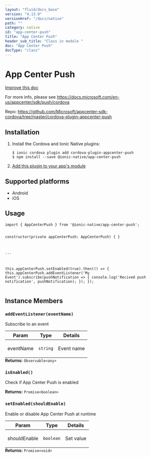 ```yaml
---
layout: "fluid/docs_base"
version: "4.13.0"
versionHref: "/docs/native"
path: ""
category: native
id: "app-center-push"
title: "App Center Push"
header_sub_title: "Class in module "
doc: "App Center Push"
docType: "class"
---
```


<h1 class="api-title">App Center Push</h1>

<a class="improve-v2-docs" href="http://github.com/ionic-team/ionic-native/edit/master/src/@ionic-native/plugins/app-center-push/index.ts#L2">
  Improve this doc
</a>







<p>For more info, please see <a href="https://docs.microsoft.com/en-us/appcenter/sdk/push/cordova">https://docs.microsoft.com/en-us/appcenter/sdk/push/cordova</a></p>


<p>Repo:
  <a href="https://github.com/Microsoft/appcenter-sdk-cordova/tree/master/cordova-plugin-appcenter-push">
    https://github.com/Microsoft/appcenter-sdk-cordova/tree/master/cordova-plugin-appcenter-push
  </a>
</p>


<h2><a class="anchor" name="installation" href="#installation"></a>Installation</h2>
<ol class="installation">
  <li>Install the Cordova and Ionic Native plugins:<br>
    <pre><code class="nohighlight">$ ionic cordova plugin add cordova-plugin-appcenter-push
$ npm install --save @ionic-native/app-center-push
</code></pre>
  </li>
  <li><a href="https://ionicframework.com/docs/native/#Add_Plugins_to_Your_App_Module">Add this plugin to your app's module</a></li>
</ol>



<h2><a class="anchor" name="platforms" href="#platforms"></a>Supported platforms</h2>
<ul>
  <li>Android</li><li>iOS</li>
</ul>






<h2><a class="anchor" name="usage" href="#usage"></a>Usage</h2>
<pre><code class="lang-typescript">import { AppCenterPush } from &#39;@ionic-native/app-center-push&#39;;


constructor(private appCenterPush: AppCenterPush) { }

...

this.appCenterPush.setEnabled(true).then(() =&gt; {
   this.appCenterPush.addEventListener(&#39;My Event&#39;).subscribe(pushNotification =&gt; {
       console.log(&#39;Recived push notification&#39;, pushNotification);
   });
});
</code></pre>








<h2><a class="anchor" name="instance-members" href="#instance-members"></a>Instance Members</h2>
<h3><a class="anchor" name="addEventListener" href="#addEventListener"></a><code>addEventListener(eventName)</code></h3>




Subscribe to an event
<table class="table param-table" style="margin:0;">
  <thead>
  <tr>
    <th>Param</th>
    <th>Type</th>
    <th>Details</th>
  </tr>
  </thead>
  <tbody>
  <tr>
    <td>
      eventName</td>
    <td>
      <code>string</code>
    </td>
    <td>
      <p>Event name</p>
</td>
  </tr>
  </tbody>
</table>

<div class="return-value" markdown="1">
  <i class="icon ion-arrow-return-left"></i>
  <b>Returns:</b> <code>Observable&lt;any&gt;</code> 
</div><h3><a class="anchor" name="isEnabled" href="#isEnabled"></a><code>isEnabled()</code></h3>


Check if App Center Push is enabled


<div class="return-value" markdown="1">
  <i class="icon ion-arrow-return-left"></i>
  <b>Returns:</b> <code>Promise&lt;boolean&gt;</code> 
</div><h3><a class="anchor" name="setEnabled" href="#setEnabled"></a><code>setEnabled(shouldEnable)</code></h3>


Enable or disable App Center Push at runtime
<table class="table param-table" style="margin:0;">
  <thead>
  <tr>
    <th>Param</th>
    <th>Type</th>
    <th>Details</th>
  </tr>
  </thead>
  <tbody>
  <tr>
    <td>
      shouldEnable</td>
    <td>
      <code>boolean</code>
    </td>
    <td>
      <p>Set value</p>
</td>
  </tr>
  </tbody>
</table>

<div class="return-value" markdown="1">
  <i class="icon ion-arrow-return-left"></i>
  <b>Returns:</b> <code>Promise&lt;void&gt;</code> 
</div>





